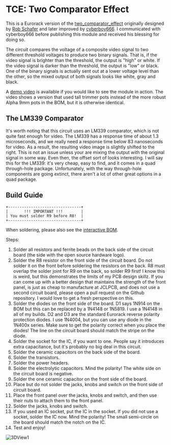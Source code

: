 TCE: Two Comparator Effect
===

This is a Eurorack version of the [two_comparator_effect](https://github.com/cyberboy666/two_comparator_effect) originally designed by [Rob Schafer](https://www.youtube.com/c/schaferob) and later improved by [cyberboy666](https://github.com/cyberboy666). I communicated with cyberboy666 before publishing this module and received his blessing for doing so.

The circuit compares the voltage of a composite video signal to two different threshold voltages to produce two binary signals. That is, if the video signal is brighter than the threshold, the output is "high" or white. If the video signal is darker than the threshold, the output is "low" or black. One of the binary signals is actually sent out at a lower voltage level than the other, so the mixed output of both signals looks like white, gray and black.

A [demo video](https://youtu.be/mtZ2dQ727Hc) is available if you would like to see the module in action. The video shows a version that used tall trimmer pots instead of the more robust Alpha 9mm pots in the BOM, but it is otherwise identical. 

The LM339 Comparator
--------------------

It's worth noting that this circuit uses an LM339 comparator, which is not quite fast enough for video. The LM339 has a response time of about 1.3 microseconds, and we really need a response time below 83 nanoseconds for video. As a result, the resulting video image is slightly shifted to the right. This is not an issue unless your are mixing the output with the original signal in some way. Even then, the offset sort of looks interesting. I will say this for the LM339: it's very cheap, easy to find, and it comes in a quad through-hole package. Unfortunately, with the way through-hole components are going extinct, there aren't a lot of other great options in a quad package.

Build Guide
-----------

```
+--------------------------------+
|       !!! IMPORTANT !!!        |
| You must solder R9 before R8!  |
+--------------------------------+
```

When soldering, please also see the [interactive BOM](https://octovolt.github.io/TCE).

Steps:

1. Solder all resistors and ferrite beads on the back side of the circuit board (the side with the open source hardware logo).
2. Solder the R8 resistor on the front side of the circuit board. Do not solder it on the front before soldering the resistors on the back. R8 must overlap the solder joint for R9 on the back, so solder R9 first! I know this is weird, but this demonstrates the limits of my PCB design skillz. If you can come up with a better design that maintains the strength of the front panel, is just as cheap to manufacture at JCLPCB, and does not use a second circuit board, please open a pull request on the Github repository. I would love to get a fresh perspective on this.
3. Solder the diodes on the front side of the board. D1 says 1N914 on the BOM but this can be replaced by a 1N4148 or 1N5819. I use a 1N4148 in all of my builds. D2 and D3 are the standard Eurorack reverse polarity protection diodes. I use 1N4004, but you can use any diode in the 1N400x series. Make sure to get the polarity correct when you place the diodes! The line on the circuit board should match the stripe on the diode.
3. Solder the socket for the IC, if you want to one. People say it introduces extra capacitance, but it's probably no big deal in this circuit.
4. Solder the ceramic capacitors on the back side of the board.
5. Solder the transistors.
6. Solder the power headers.
7. Solder the electrolytic capacitors. Mind the polarity! The white side on the circuit board is negative.
8. Solder the one ceramic capacitor on the front side of the board.
9. Place but do not solder the jacks, knobs and switch on the front side of circuit board.
10. Place the front panel over the jacks, knobs and switch, and then use their nuts to attach them to the front panel.
11. Solder the jacks, knobs and switch.
12. If you used an IC socket, put the IC in the socket. If you did not use a socket, solder the IC now. Mind the polarity! The small semi-circle on the board should match the notch on the IC.
13. Test and enjoy!

![3DView1](https://github.com/octovolt/TCE/assets/78008936/e1e90ec4-956b-4947-9fed-bfc4c0f6c1aa)


